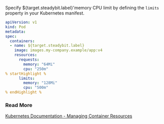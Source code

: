 Specify ${target.steadybit.label}&apos;memory CPU limit by defining the `limits` property in your Kubernetes manifest.

```yaml
apiVersion: v1
kind: Pod
metadata:
spec:
  containers:
  - name: ${target.steadybit.label}
    image: images.my-company.example/app:v4
    resources:
      requests:
        memory: "64Mi"
        cpu: "250m"
% startHighlight %
      limits:
        memory: "128Mi"
        cpu: "500m"
% endHighlight %
```

### Read More
[Kubernetes Documentation - Managing Container Resources](https://kubernetes.io/docs/concepts/configuration/manage-resources-containers/)
